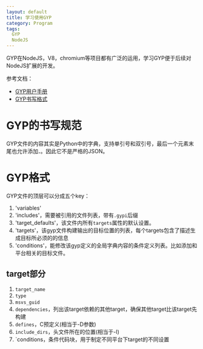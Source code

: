 ```yaml
---
layout: default
title: 学习使用GYP
category: Program
tags: 
  GYP
  NodeJS
---
```


GYP在NodeJS，V8，chromium等项目都有广泛的运用，学习GYP便于后续对NodeJS扩展的开发。

参考文档：

+ [GYP用户手册](https://code.google.com/p/gyp/wiki/GypUserDocumentation)
+ [GYP书写格式](https://code.google.com/p/gyp/wiki/InputFormatReference)

# GYP的书写规范
GYP文件的内容其实是Python中的字典，支持单引号和双引号，最后一个元素末尾也允许添加`，`。因此它不是严格的JSON。

# GYP格式
GYP文件的顶层可以分成五个key：

1. 'variables'
2. 'includes'，需要被引用的文件列表，带有`.gypi`后缀
3. 'target_defaults'，该文件内所有`targets`属性的默认设置。
4. 'targets'，该gyp文件构建输出的目标位置的列表，每个targets包含了描述生成目标所必须的的信息
5. 'conditions'，能修改该gyp定义的全局字典内容的条件定义列表。比如添加和平台相关的目标文件。

## target部分

1. `target_name`
2. `type`
3. `msvs_guid`
4. `dependencies`，列出该target依赖的其他target，确保其他target比该target先构建
5. `defines`，C预定义(相当于-D参数)
6. `include_dirs`，头文件所在的位置(相当于-I)
7. `conditions，条件代码块，用于制定不同平台下target的不同设置

